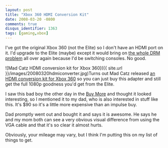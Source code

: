 ```yaml
---
layout: post
title: "Xbox 360 HDMI Conversion Kit"
date: 2008-03-20 -0800
comments: true
disqus_identifier: 1363
tags: [gaming,xbox]
---
```

I've got the original Xbox 360 (not the Elite) so I don't have an HDMI
port on it. I'd upgrade to the Elite (maybe) except it would bring on
[the whole DRM
problem](/archive/2007/12/10/xbox-live-drm-eating-my-lunch.aspx) all
over again because I'd be switching consoles. No good.

![Mad Catz HDMI conversion kit for Xbox
360]({{ site.url }}/images/20080320hdmiconverter.jpg)Turns
out Mad Catz released [an HDMI conversion kit for Xbox
360](http://www.madcatz.com/Default.asp?Page=411&CategoryImg=Xbox_360_Accessories)
so you can just buy this adapter and still get the full 1080p goodness
you'd get from the Elite.

I saw this bad boy the other day in the [Buy
More](http://www.buy-more.net/) and thought it looked interesting, so I
mentioned it to my dad, who is also interested in stuff like this. It's
$90 so it's a little more expensive than an impulse buy.

Dad promptly went out and bought it and says it is awesome. He says he
and my mom both can see a very obvious visual difference from using the
VGA cable and that it's so clear it almost hurts.

Obviously, your mileage may vary, but I think I'm putting this on my
list of things to get.
